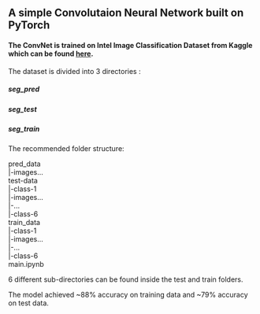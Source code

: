 ## A simple Convolutaion Neural Network built on PyTorch

#### The ConvNet is trained on Intel Image Classification Dataset from Kaggle which can be found [here](https://www.kaggle.com/datasets/puneet6060/intel-image-classification).

The dataset is divided into 3 directories :

##### seg_pred
##### seg_test
##### seg_train

The recommended folder structure:

pred_data<br>
    |-images...<br>
test-data<br>
    |-class-1<br>
        |-images...<br>
    |-...<br>
    |-class-6<br>
train_data<br>
    |-class-1<br>
        |-images...<br>
    |-...<br>
    |-class-6<br>
main.ipynb<br>


6 different sub-directories can be found inside the test and train folders.

The model achieved ~88% accuracy on training data and ~79% accuracy on test data.
